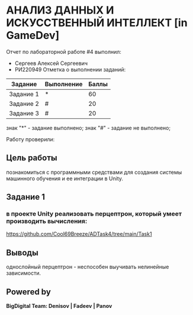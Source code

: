 # АНАЛИЗ ДАННЫХ И ИСКУССТВЕННЫЙ ИНТЕЛЛЕКТ [in GameDev]
Отчет по лабораторной работе #4 выполнил:
- Сергеев Алексей Сергеевич
- РИ220949
Отметка о выполнении заданий:

| Задание | Выполнение | Баллы |
| ------ | ------ | ------ |
| Задание 1 | * | 60 |
| Задание 2 | # | 20 |
| Задание 3 | # | 20 |

знак "*" - задание выполнено; знак "#" - задание не выполнено;

Работу проверили:

## Цель работы
познакомиться с программными средствами для создания системы машинного обучения и ее интеграции в Unity.

## Задание 1
### в проекте Unity реализовать перцептрон, который умеет производить вычисления:

https://github.com/Cool69Breeze/ADTask4/tree/main/Task1

## Выводы
однослойный перцептрон - неспособен выучивать нелинейные зависимости.

## Powered by

**BigDigital Team: Denisov | Fadeev | Panov**
